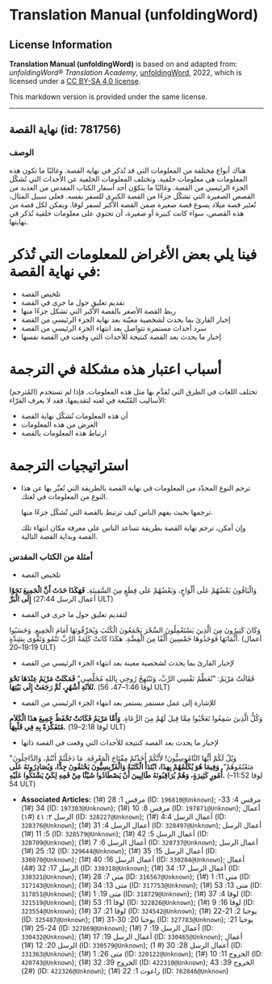 # Translation Manual (unfoldingWord)

## License Information

**Translation Manual (unfoldingWord)** is based on and adapted from: _unfoldingWord® Translation Academy_, [unfoldingWord](https://unfoldingword.org/utw), 2022, which is licensed under a [CC BY-SA 4.0 license](https://creativecommons.org/licenses/by-sa/4.0/legalcode.en).

This markdown version is provided under the same license.



--------------------------------

## نهاية القصة (id: 781756)

### الوصف

هناك أنواع مختلفة من المعلومات التي قد تُذكر في نهاية القصة. وغالبًا ما تكون هذه المعلومات هي معلومات خلفية. وتختلف المعلومات الخلفية عن الأحداث التي تُشكّل الجزء الرئيسي من القصة. وغالبًا ما يتكوّن أحد أسفار الكتاب المقدس من العديد من القصص الصغيرة التي تشكّل جزءًا من القصة الكبرى للسفر نفسه. فعلى سبيل المثال، تُعتَبر قصة ميلاد يسوع قصة صغيرة ضمن القصة الأكبر لسفر لوقا. ويمكن لكل قصة من هذه القصص، سواء كانت كبيرة أو صغيرة، أن تحتوي على معلومات خلفية تُذكر في نهايتها.

فينا يلي بعض الأغراض للمعلومات التي تُذكر في نهاية القصة:
=========================================================

* تلخيص القصة
* تقديم تعليق حول ما جرى في القصة
* ربط القصة الأصغر بالقصة الأكبر التي تشكل جزءًا منها
* إخبار القارئ بما يحدث لشخصية معيّنة بعد نهاية الجزء الرئيسي من القصة
* سرد أحداث مستمرة تتواصل بعد انتهاء الجزء الرئيسي من القصة
* إخبار ما يحدث بعد القصة كنتيجة للأحداث التي وقعت في القصة نفسها

أسباب اعتبار هذه مشكلة في الترجمة
=================================

تختلف اللغات في الطرق التي تُقدَّم بها مثل هذه المعلومات. فإذا لم تستخدم (المُترجم) الأساليب المُتّبعة في لغته لتقديمها، فقد لا يعرف القرّاء:

* أن هذه المعلومات تُشكّل نهاية القصة
* الغرض من هذه المعلومات
* ارتباط هذه المعلومات بالقصة

استراتيجيات الترجمة
===================

* ترجم النوع المحدّد من المعلومات في نهاية القصة بالطريقة التي تُعبَّر بها عن هذا النوع من المعلومات في لغتك.

    ترجمها بحيث يفهم الناس كيف ترتبط بالقصة التي تُشكّل جزءًا منها.

    وإن أمكن، ترجم نهاية القصة بطريقة تساعد الناس على معرفة مكان انتهاء تلك القصة وبداية القصة التالية.

### أمثلة من الكتاب المقدس

* تلخيص القصة

وَالْبَاقُونَ بَعْضُهُمْ عَلَى أَلْوَاحٍ، وَبَعْضُهُمْ عَلَى قِطَعٍ مِنَ السَّفِينَةِ. **فَهَكَذَا حَدَثَ أَنَّ الْجَمِيعَ نَجَوْا إِلَى الْبَرِّ** (أعمال الرسل 27:44 ULT)

* لتقديم تعليق حول ما جرى في القصة

وَكَانَ كَثِيرُونَ مِنَ الَّذِينَ يَسْتَعْمِلُونَ السِّحْرَ يَجْمَعُونَ الْكُتُبَ وَيُحَرِّقُونَهَا أَمَامَ الْجَمِيعِ. وَحَسَبُوا أَثْمَانَهَا فَوَجَدُوهَا خَمْسِينَ أَلْفًا مِنَ الْفِضَّةِ. هكَذَا كَانَتْ كَلِمَةُ الرَّبِّ تَنْمُو وَتَقْوَى بِشِدَّةٍ. (أعمال 19:19–20 ULT)

* لإخبار القارئ بما يحدث لشخصية معينة بعد انتهاء الجزء الرئيسي من القصة

فَقَالَتْ مَرْيَمُ: "تُعَظِّمُ نَفْسِي الرَّبَّ، وَتَبْتَهِجُ رُوحِي بِاللهِ مُخَلِّصِي" **فَمَكَثَتْ مَرْيَمُ عِنْدَهَا نَحْوَ ثَلاَثَةِ أَشْهُرٍ، ثُمَّ رَجَعَتْ إِلَى بَيْتِهَا.** (لوقا 1:46–47، 56 ULT)

* للإشارة إلى عمل مستمر يستمر بعد انتهاء الجزء الرئيسي من القصة

وَكُلُّ الَّذِينَ سَمِعُوا تَعَجَّبُوا مِمَّا قِيلَ لَهُمْ مِنَ الرُّعَاةِ. **وَأَمَّا مَرْيَمُ فَكَانَتْ تَحْفَظُ جَمِيعَ هذَا الْكَلاَمِ مُتَفَكِّرَةً بِهِ فِي قَلْبِهَا.** (لوقا 2:18–19 ULT)

* لإخبار ما يحدث بعد القصة كنتيجة للأحداث التي وقعت في القصة ذاتها

"وَيْلٌ لَكُمْ أَيُّهَا النَّامُوسِيُّونَ! لأَنَّكُمْ أَخَذْتُمْ مِفْتَاحَ الْمَعْرِفَةِ. مَا دَخَلْتُمْ أَنْتُمْ، وَالدَّاخِلُونَ مَنَعْتُمُوهُمْ". **وَفِيمَا هُوَ يُكَلِّمُهُمْ بِهذَا، ابْتَدَأَ الْكَتَبَةُ وَالْفَرِّيسِيُّونَ يَحْنَقُونَ جِدًّا، وَيُصَادِرُونَهُ عَلَى أُمُورٍ كَثِيرَةٍ، وَهُمْ يُرَاقِبُونَهُ طَالِبِينَ أَنْ يَصْطَادُوا شَيْئًا مِنْ فَمِهِ لِكَيْ يَشْتَكُوا عَلَيْهِ.** (لوقا 11:52–54 ULT)

* **Associated Articles:** مرقس 1: 28 (#1) (ID: `196810@Unknown`); مرقس 4: 33-34 (#1) (ID: `197303@Unknown`); مرقس 8: 10 (#1) (ID: `197871@Unknown`); أعمال الرسل ٢: ٤١ (#١) (ID: `328227@Unknown`); أعمال الرسل 4:4 (#1) (ID: `328376@Unknown`); أعمال الرسل 4: 31 (#1) (ID: `328497@Unknown`); أعمال الرسل 5: 11 (#1) (ID: `328579@Unknown`); أعمال الرسل 5: 42 (#1) (ID: `328709@Unknown`); أعمال الرسل 6: 7 (#1) (ID: `328737@Unknown`); أعمال الرسل 12: 25 (#1) (ID: `329644@Unknown`); أعمال الرسل 15: 35 (#1) (ID: `330070@Unknown`); أعمال الرسل 16: 40 (#1) (ID: `330204@Unknown`); أعمال الرسل 17: 32 (#4) (ID: `330318@Unknown`); أعمال الرسل 17: 34 (#1) (ID: `330321@Unknown`); متى 7: 28 (#1) (ID: `316567@Unknown`); متى 11: 1 (#1) (ID: `317143@Unknown`); متى 13: 34 (#1) (ID: `317753@Unknown`); متى 13: 53 (#1) (ID: `317851@Unknown`); متى 19: 1 (#1) (ID: `318729@Unknown`); لوقا 4: 37 (#1) (ID: `321519@Unknown`); لوقا 11: 53 (#1) (ID: `322826@Unknown`); لوقا 16: 9 (#1) (ID: `323554@Unknown`); لوقا 21: 37 (#1) (ID: `324542@Unknown`); يوحنا 2: 21-22 (#1) (ID: `325487@Unknown`); يوحنا 20: 30-31 (#1) (ID: `327783@Unknown`); يوحنا 21: 24-25 (#1) (ID: `327869@Unknown`); أعمال الرسل 19: 7 (#1) (ID: `330432@Unknown`); أعمال الرسل 19: 17 (#1) (ID: `330465@Unknown`); أعمال الرسل 20: 12 (#1) (ID: `330579@Unknown`); أعمال الرسل 28: 30 (# 1) (ID: `331363@Unknown`); متى 26: 1 (#1) (ID: `320122@Unknown`); الخروج 11: 10 (#1) (ID: `420743@Unknown`); الخروج 39: 32 (#1) (ID: `422310@Unknown`); الخروج 39: 43 (#2) (ID: `422326@Unknown`); راعوث 1: 22 (#1) (ID: `762846@Unknown`)

